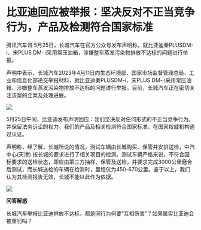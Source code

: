 # 比亚迪回应被举报：坚决反对不正当竞争行为，产品及检测符合国家标准

腾讯汽车讯 5月25日，长城汽车在官方公众号发布声明称，就比亚迪秦PLUSDM-i、宋PLUS DM-
i采用常压油箱，涉嫌整车蒸发污染物排放不达标的问题进行举报。

声明中表示，长城汽车2023年4月11日向生态环境部、国家市场监督管理总局、工业和信息化部递交举报材料，就比亚迪秦PLUSDM-i、宋PLUS DM-
i采用常压油箱，涉嫌整车蒸发污染物排放不达标的问题进行举报。目前，长城汽车正在密切关注该案的立案及处理进展。

![](https://inews.gtimg.com/om_bt/OC9cxP3vR9M_FACPAGlVCBzw4OBuiTEXrdzk7mBIFsJZwAA/1000)

5月25日午间，比亚迪发布声明回应：我们坚决反对任何形式的不正当竞争行为。并保留法务诉讼的权力。我们的产品及相关检测符合国家标准，在国家权威机构通过认证。

声明称，经了解，长城所说的情况，测试车辆由长城购买、保管并安排送检，中汽中心(天津)
按长城的要求进行了相关项目的检测。测试车辆严格来说，不符合国标要求的送检状态，即应由第三方抽样、保管及送检，并要求完成3000公里磨合后测试，而长城送检的车辆在检测时，里程仅为450-670公里。鉴于以上，我们认为其检测报告无效，长城不能以此作为依据。

![](https://inews.gtimg.com/news_bt/OXOFRBQdzMvLnt7H8tX3XvsxgkZcJRPwuGk8Ha41ihcqUAA/1000)

**问答解惑**

长城汽车举报比亚迪排放不达标，都是同行为何要“互相伤害”？如果属实比亚迪会被重罚吗？

